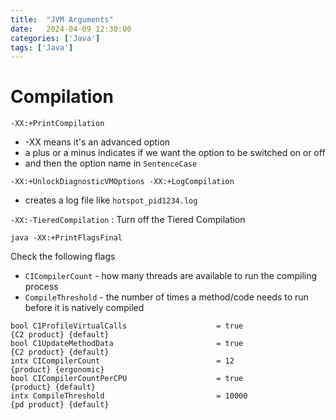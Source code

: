 ```yaml
---
title:  "JVM Arguments"
date:   2024-04-09 12:30:00
categories: ['Java']
tags: ['Java']
---
```




# Compilation

`-XX:+PrintCompilation`

* -XX means it's an advanced option
* a plus or a minus indicates if we want the option to be switched on or off
* and then the option name in `SentenceCase`


`-XX:+UnlockDiagnosticVMOptions -XX:+LogCompilation`
* creates a log file like `hotspot_pid1234.log`


`-XX:-TieredCompilation` : Turn off the Tiered Compilation


```shell
java -XX:+PrintFlagsFinal
```
Check the following flags

- `CICompilerCount` -  how many threads are available to run the compiling process
- `CompileThreshold` - the number of times a method/code needs to run before it is natively compiled
```log
bool C1ProfileVirtualCalls                    = true                                   {C2 product} {default}
bool C1UpdateMethodData                       = true                                   {C2 product} {default}
intx CICompilerCount                          = 12                                        {product} {ergonomic}
bool CICompilerCountPerCPU                    = true                                      {product} {default}
intx CompileThreshold                         = 10000                                  {pd product} {default}
```